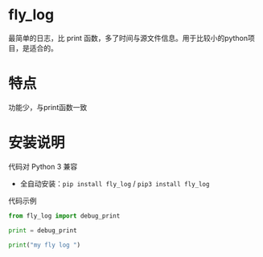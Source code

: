 fly_log
========

最简单的日志，比 print 函数，多了时间与源文件信息。用于比较小的python项目，是适合的。

特点
========
功能少，与print函数一致

安装说明
=======

代码对 Python 3 兼容
* 全自动安装：`pip install fly_log` / `pip3 install fly_log`

代码示例

```python
from fly_log import debug_print

print = debug_print

print("my fly log ") 
```
